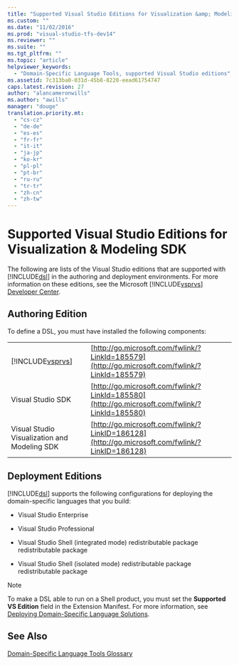 ```yaml
---
title: "Supported Visual Studio Editions for Visualization &amp; Modeling SDK | Microsoft Docs"
ms.custom: ""
ms.date: "11/02/2016"
ms.prod: "visual-studio-tfs-dev14"
ms.reviewer: ""
ms.suite: ""
ms.tgt_pltfrm: ""
ms.topic: "article"
helpviewer_keywords: 
  - "Domain-Specific Language Tools, supported Visual Studio editions"
ms.assetid: 7c313ba0-031d-45b8-8220-eead61754747
caps.latest.revision: 27
author: "alancameronwills"
ms.author: "awills"
manager: "douge"
translation.priority.mt: 
  - "cs-cz"
  - "de-de"
  - "es-es"
  - "fr-fr"
  - "it-it"
  - "ja-jp"
  - "ko-kr"
  - "pl-pl"
  - "pt-br"
  - "ru-ru"
  - "tr-tr"
  - "zh-cn"
  - "zh-tw"
---
```

# Supported Visual Studio Editions for Visualization &amp; Modeling SDK
The following are lists of the Visual Studio editions that are supported with [!INCLUDE[dsl](../modeling/includes/dsl_md.md)] in the authoring and deployment environments. For more information on these editions, see the Microsoft [!INCLUDE[vsprvs](../code-quality/includes/vsprvs_md.md)] [Developer Center](http://go.microsoft.com/fwlink/?LinkId=75628).  
  
## Authoring Edition  
 To define a DSL, you must have installed the following components:  
  
|||  
|-|-|  
|[!INCLUDE[vsprvs](../code-quality/includes/vsprvs_md.md)]|[http://go.microsoft.com/fwlink/?LinkId=185579](http://go.microsoft.com/fwlink/?LinkId=185579)|  
|Visual Studio SDK|[http://go.microsoft.com/fwlink/?LinkId=185580](http://go.microsoft.com/fwlink/?LinkId=185580)|  
|Visual Studio Visualization and Modeling SDK|[http://go.microsoft.com/fwlink/?LinkID=186128](http://go.microsoft.com/fwlink/?LinkID=186128)|  
  
## Deployment Editions  
 [!INCLUDE[dsl](../modeling/includes/dsl_md.md)] supports the following configurations for deploying the domain-specific languages that you build:  
  
-   Visual Studio Enterprise  
  
-   Visual Studio Professional  
  
-   Visual Studio Shell (integrated mode) redistributable package redistributable package  
  
-   Visual Studio Shell (isolated mode) redistributable package redistributable package  
  
> [!NOTE]
>  To make a DSL able to run on a Shell product, you must set the **Supported VS Edition** field in the Extension Manifest. For more information, see [Deploying Domain-Specific Language Solutions](../modeling/deploying-domain-specific-language-solutions.md).  
  
## See Also  
 [Domain-Specific Language Tools Glossary](http://msdn.microsoft.com/en-us/ca5e84cb-a315-465c-be24-76aa3df276aa)
